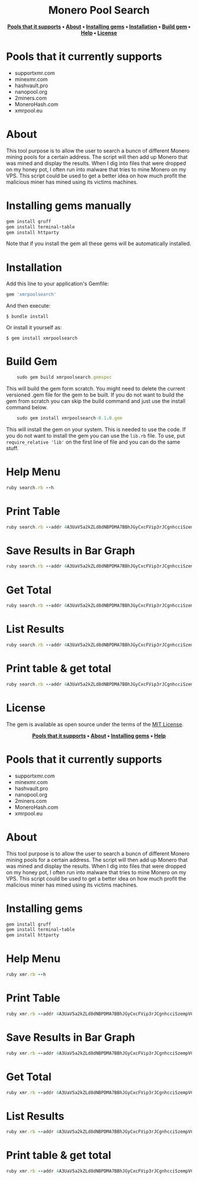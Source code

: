 <h1 align="center">Monero Pool Search</h1>
<div align="center">
  
**[Pools that it supports](https://github.com/Michael-Meade/xmr_pools/blob/main/README.md#pools-that-it-currently-supports) • 
[About](https://github.com/Michael-Meade/xmr_pools/blob/main/README.md#About) • 
[Installing gems](https://github.com/Michael-Meade/xmr_pools/blob/main/README.md#Installing-gems) • 
[Installation](https://github.com/Michael-Meade/xmr_pools/blob/main/README.md#Installation) • 
[Build gem](https://github.com/Michael-Meade/xmr_pools/blob/main/README.md#Build-gem) •
[Help](https://github.com/Michael-Meade/xmr_pools/blob/main/README.md#Help-Menu) •
[License](https://github.com/Michael-Meade/xmr_pools/blob/main/README.md#License)**
</div>

# Pools that it currently supports
* supportxmr.com
* minexmr.com
* hashvault.pro
* nanopool.org
* 2miners.com
* MoneroHash.com
* xmrpool.eu

# About
This tool purpose is to allow the user to search a buncn of different Monero mining pools for a certain address. The script will then add up Monero that was mined and display the results. When I dig into files that were dropped on my honey pot, I often run into malware that tries to mine Monero on my VPS. This script could be used to get a better idea on how much profit the malicious miner has mined using its victims machines.


# Installing gems manually 
```ruby
gem install gruff
gem install terminal-table
gem install httparty
```
Note that if you install the gem all these gems will be automatically installed. 

# Installation

Add this line to your application's Gemfile:

```ruby
gem 'xmrpoolsearch'
```

And then execute:

    $ bundle install

Or install it yourself as:

    $ gem install xmrpoolsearch

# Build Gem
```ruby
    sudo gem build xmrpoolsearch.gemspec
```
This will build the gem form scratch. You might need to delete the current versioned .gem file for the gem to be built. If you do not want to build the gem from scratch you can skip the build command and just use the install command below.  
```ruby
    sudo gem install xmrpoolsearch-0.1.0.gem
```
This will install the gem on your system. This is needed to use the code. If you do not want to install the gem you can use the `lib.rb` file. To use, put `require_relative 'lib'` on the first line of file and you can do the same stuff. 

# Help Menu
```ruby
ruby search.rb --h
```

# Print Table
```ruby
ruby search.rb --addr 4A3UaV5a2kZLd8dNBPDMA7BBhJGyCxcFVip3rJCgnhcciSzempVCwB4AZGf3KNWVeEihAGoF4ZYhhU6bePeEP3eh9ke26P7 --pt
```

# Save Results in Bar Graph
```ruby
ruby search.rb --addr 4A3UaV5a2kZLd8dNBPDMA7BBhJGyCxcFVip3rJCgnhcciSzempVCwB4AZGf3KNWVeEihAGoF4ZYhhU6bePeEP3eh9ke26P7 --gruff
```

# Get Total
```ruby
ruby search.rb --addr 4A3UaV5a2kZLd8dNBPDMA7BBhJGyCxcFVip3rJCgnhcciSzempVCwB4AZGf3KNWVeEihAGoF4ZYhhU6bePeEP3eh9ke26P7 --total
```
# List Results
```ruby
ruby search.rb --addr 4A3UaV5a2kZLd8dNBPDMA7BBhJGyCxcFVip3rJCgnhcciSzempVCwB4AZGf3KNWVeEihAGoF4ZYhhU6bePeEP3eh9ke26P7 --list
```

# Print table & get total
```ruby
ruby search.rb --addr 4A3UaV5a2kZLd8dNBPDMA7BBhJGyCxcFVip3rJCgnhcciSzempVCwB4AZGf3KNWVeEihAGoF4ZYhhU6bePeEP3eh9ke26P7 --pt --total
```

# License

The gem is available as open source under the terms of the [MIT License](https://opensource.org/licenses/MIT).

<div align="center">
  
**[Pools that it supports](https://github.com/Michael-Meade/xmr_pools/blob/main/README.md#pools-that-it-currently-supports) • 
[About](https://github.com/Michael-Meade/xmr_pools/blob/main/README.md#About) • 
[Installing gems](https://github.com/Michael-Meade/xmr_pools/blob/main/README.md#Installing-gems) • 
[Help](https://github.com/Michael-Meade/xmr_pools/blob/main/README.md#Help-Menu)**

</div>

# Pools that it currently supports
* supportxmr.com
* minexmr.com
* hashvault.pro
* nanopool.org
* 2miners.com
* MoneroHash.com
* xmrpool.eu

# About
This tool purpose is to allow the user to search a buncn of different Monero mining pools for a certain address. The script will then add up Monero that was mined and display the results. When I dig into files that were dropped on my honey pot, I often run into malware that tries to mine Monero on my VPS. This script could be used to get a better idea on how much profit the malicious miner has mined using its victims machines.


# Installing gems
```ruby
gem install gruff
gem install terminal-table
gem install httparty
```

# Help Menu
```ruby
ruby xmr.rb --h
```

# Print Table
```ruby
ruby xmr.rb --addr 4A3UaV5a2kZLd8dNBPDMA7BBhJGyCxcFVip3rJCgnhcciSzempVCwB4AZGf3KNWVeEihAGoF4ZYhhU6bePeEP3eh9ke26P7 --pt
```

# Save Results in Bar Graph
```ruby
ruby xmr.rb --addr 4A3UaV5a2kZLd8dNBPDMA7BBhJGyCxcFVip3rJCgnhcciSzempVCwB4AZGf3KNWVeEihAGoF4ZYhhU6bePeEP3eh9ke26P7 --gruff
```

# Get Total
```ruby
ruby xmr.rb --addr 4A3UaV5a2kZLd8dNBPDMA7BBhJGyCxcFVip3rJCgnhcciSzempVCwB4AZGf3KNWVeEihAGoF4ZYhhU6bePeEP3eh9ke26P7 --total
```
# List Results
```ruby
ruby xmr.rb --addr 4A3UaV5a2kZLd8dNBPDMA7BBhJGyCxcFVip3rJCgnhcciSzempVCwB4AZGf3KNWVeEihAGoF4ZYhhU6bePeEP3eh9ke26P7 --list
```

# Print table & get total
```ruby
ruby xmr.rb --addr 4A3UaV5a2kZLd8dNBPDMA7BBhJGyCxcFVip3rJCgnhcciSzempVCwB4AZGf3KNWVeEihAGoF4ZYhhU6bePeEP3eh9ke26P7 --pt --total
```
